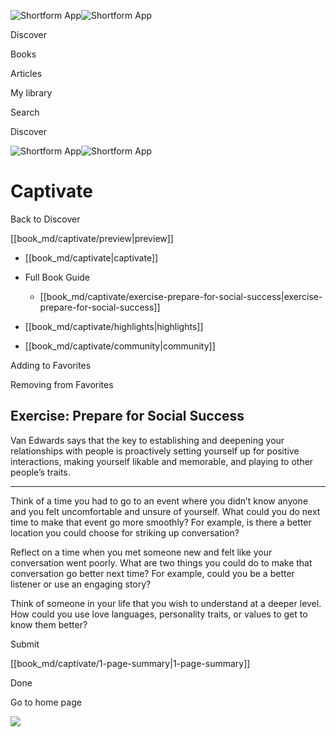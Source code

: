 ![Shortform App](/img/logo.36a2399e.svg)![Shortform App](/img/logo-dark.70c1b072.svg)

Discover

Books

Articles

My library

Search

Discover

![Shortform App](/img/logo.36a2399e.svg)![Shortform App](/img/logo-dark.70c1b072.svg)

# Captivate

Back to Discover

[[book_md/captivate/preview|preview]]

  * [[book_md/captivate|captivate]]
  * Full Book Guide

    * [[book_md/captivate/exercise-prepare-for-social-success|exercise-prepare-for-social-success]]
  * [[book_md/captivate/highlights|highlights]]
  * [[book_md/captivate/community|community]]



Adding to Favorites 

Removing from Favorites 

## Exercise: Prepare for Social Success

Van Edwards says that the key to establishing and deepening your relationships with people is proactively setting yourself up for positive interactions, making yourself likable and memorable, and playing to other people’s traits.

* * *

Think of a time you had to go to an event where you didn’t know anyone and you felt uncomfortable and unsure of yourself. What could you do next time to make that event go more smoothly? For example, is there a better location you could choose for striking up conversation?

Reflect on a time when you met someone new and felt like your conversation went poorly. What are two things you could do to make that conversation go better next time? For example, could you be a better listener or use an engaging story?

Think of someone in your life that you wish to understand at a deeper level. How could you use love languages, personality traits, or values to get to know them better?

Submit 

[[book_md/captivate/1-page-summary|1-page-summary]]

Done

Go to home page 

![](https://bat.bing.com/action/0?ti=56018282&Ver=2&mid=9cd74dbc-cac4-4767-b641-4aac2a3b62a8&sid=49fff5b0636c11eeb9c611038afc8668&vid=4a005010636c11ee80c703d4c4a7acd5&vids=0&msclkid=N&pi=0&lg=en-US&sw=800&sh=600&sc=24&nwd=1&tl=Shortform%20%7C%20Book&p=https%3A%2F%2Fwww.shortform.com%2Fapp%2Fbook%2Fcaptivate%2Fexercise-prepare-for-social-success&r=&lt=426&evt=pageLoad&sv=1&rn=758932)
